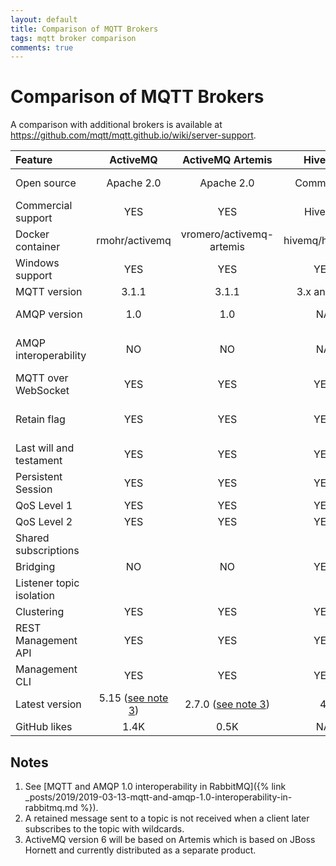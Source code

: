 ```yaml
---
layout: default
title: Comparison of MQTT Brokers
tags: mqtt broker comparison
comments: true
---
```

# Comparison of MQTT Brokers

A comparison with additional brokers is available at https://github.com/mqtt/mqtt.github.io/wiki/server-support.

|         Feature          |          ActiveMQ           |       ActiveMQ Artemis       |     HiveMQ     |     JoramMQ      |     Mosquitto     |            RabbitMQ            |       VerneMQ        |
| :----------------------- | :-------------------------: | :--------------------------: | :------------: | :--------------: | :---------------: | :----------------------------: | :------------------: |
| Open source              |         Apache 2.0          |          Apache 2.0          |   Commercial   | LGPL, Commercial |      EPL/EDL      |            MPL 1.1             |      Apache 2.0      |
| Commercial support       |             YES             |             YES              |     HiveMQ     |    ScalAgent     |       TIBCO       |            Pivotal             |    Octavo Labs AG    |
| Docker container         |       rmohr/activemq        |   vromero/activemq-artemis   | hivemq/hivemq3 |        NO        | eclipse-mosquitto |           rabbitmq:3           | erlio/docker-vernemq |
| Windows support          |             YES             |             YES              |      YES       |       YES        |        YES        |              YES               |          NO          |
| MQTT version             |            3.1.1            |            3.1.1             |  3.x and 5.0   |       3.x        |    3.1.1, 5.0     |             3.1.1              |     3.x and 5.0      |
| AMQP version             |             1.0             |             1.0              |       NA       |    0.9.1, 1.0    |        NA         |        0.8, 0.9.x, 1.0         |          NA          |
| AMQP interoperability    |             NO              |              NO              |       NA       |        NO        |        NA         | Partial ([see note 1](#notes)) |          NA          |
| MQTT over WebSocket      |             YES             |             YES              |      YES       |       YES        |        YES        |              YES               |         YES          |
| Retain flag              |             YES             |             YES              |      YES       |       YES        |        YES        | Partial ([see note 2](#notes)) |         YES          |
| Last will and testament  |             YES             |             YES              |      YES       |       YES        |        YES        |              YES               |         YES          |
| Persistent Session       |             YES             |             YES              |      YES       |       YES        |        YES        |              YES               |         YES          |
| QoS Level 1              |             YES             |             YES              |      YES       |       YES        |        YES        |              YES               |         YES          |
| QoS Level 2              |             YES             |             YES              |      YES       |       YES        |        YES        |               NO               |         YES          |
| Shared subscriptions     |                             |                              |                |                  |                   |                                |                      |
| Bridging                 |             NO              |              NO              |      YES       |       YES        |        YES        |               NO               |         YES          |
| Listener topic isolation |                             |                              |                |                  |        YES        |                                |         YES          |
| Clustering               |             YES             |             YES              |      YES       |       YES        |        NO         |              YES               |         YES          |
| REST Management API      |             YES             |             YES              |      YES       |       YES        |        NO         |              YES               |         YES          |
| Management CLI           |             YES             |             YES              |      YES       |       YES        |        NO         |              YES               |         YES          |
| Latest version           | 5.15 ([see note 3](#notes)) | 2.7.0 ([see note 3](#notes)) |       4        |       5.16       |       1.6.2       |             3.7.13             |        1.7.1         |
| GitHub likes             |            1.4K             |             0.5K             |       NA       |        NA        |       2.4K        |              5.4K              |         1.7K         |

## Notes

1. See [MQTT and AMQP 1.0 interoperability in RabbitMQ]({% link _posts/2019/2019-03-13-mqtt-and-amqp-1.0-interoperability-in-rabbitmq.md %}).
2. A retained message sent to a topic is not received when a client later subscribes to the topic with wildcards.
3. ActiveMQ version 6 will be based on Artemis which is based on JBoss Hornett and currently distributed as a separate product.
